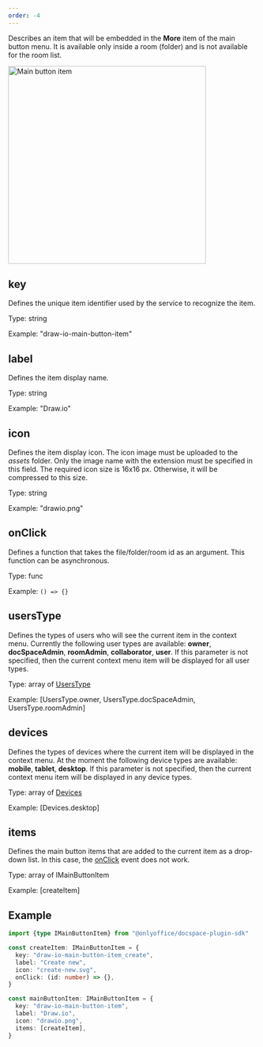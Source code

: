 ```yaml
---
order: -4
---
```


Describes an item that will be embedded in the **More** item of the main button menu. It is available only inside a room (folder) and is not available for the room list.

<img alt="Main button item" src="/assets/images/docspace/main-button-plugin.png" width="400px">

## key

Defines the unique item identifier used by the service to recognize the item.

Type: string

Example: "draw-io-main-button-item"

## label

Defines the item display name.

Type: string

Example: "Draw.io"

## icon

Defines the item display icon. The icon image must be uploaded to the *assets* folder. Only the image name with the extension must be specified in this field. The required icon size is 16x16 px. Otherwise, it will be compressed to this size.

Type: string

Example: "drawio.png"

## onClick

Defines a function that takes the file/folder/room id as an argument. This function can be asynchronous.

Type: func

Example: `() => {}`

## usersType

Defines the types of users who will see the current item in the context menu. Currently the following user types are available: **owner**, **docSpaceAdmin**, **roomAdmin**, **collaborator**, **user**. If this parameter is not specified, then the current context menu item will be displayed for all user types.

Type: array of [UsersType](https://github.com/ONLYOFFICE/docspace-plugin-sdk/blob/master/src/enums/UsersType.ts)

Example: \[UsersType.owner, UsersType.docSpaceAdmin, UsersType.roomAdmin]

## devices

Defines the types of devices where the current item will be displayed in the context menu. At the moment the following device types are available: **mobile**, **tablet**, **desktop**. If this parameter is not specified, then the current context menu item will be displayed in any device types.

Type: array of [Devices](https://github.com/ONLYOFFICE/docspace-plugin-sdk/blob/master/src/enums/Devices.ts)

Example: \[Devices.desktop]

## items

Defines the main button items that are added to the current item as a drop-down list. In this case, the [onClick](#onclick) event does not work.

Type: array of IMainButtonItem

Example: \[createItem]

## Example

``` ts
import {type IMainButtonItem} from "@onlyoffice/docspace-plugin-sdk"

const createItem: IMainButtonItem = {
  key: "draw-io-main-button-item_create",
  label: "Create new",
  icon: "create-new.svg",
  onClick: (id: number) => {},
}

const mainButtonItem: IMainButtonItem = {
  key: "draw-io-main-button-item",
  label: "Draw.io",
  icon: "drawio.png",
  items: [createItem],
}
```
